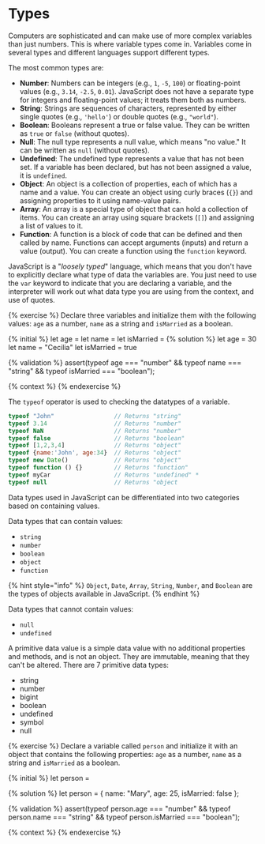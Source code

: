 # Types

Computers are sophisticated and can make use of more complex variables than just numbers. This is where variable types come in. Variables come in several types and different languages support different types.

The most common types are:

* **Number**: Numbers can be integers (e.g., `1`, `-5`, `100`) or floating-point values (e.g., `3.14`, `-2.5`, `0.01`). JavaScript does not have a separate type for integers and floating-point values; it treats them both as numbers.
* **String**: Strings are sequences of characters, represented by either single quotes (e.g., `'hello'`) or double quotes (e.g., `"world"`).
* **Boolean**: Booleans represent a true or false value. They can be written as `true` or `false` (without quotes).
* **Null**: The null type represents a null value, which means "no value." It can be written as `null` (without quotes).
* **Undefined**: The undefined type represents a value that has not been set. If a variable has been declared, but has not been assigned a value, it is `undefined`.
* **Object**: An object is a collection of properties, each of which has a name and a value. You can create an object using curly braces (`{}`) and assigning properties to it using name-value pairs.
* **Array**: An array is a special type of object that can hold a collection of items. You can create an array using square brackets (`[]`) and assigning a list of values to it.
* **Function**: A function is a block of code that can be defined and then called by name. Functions can accept arguments (inputs) and return a value (output). You can create a function using the `function` keyword.

JavaScript is a "_loosely typed_"  language, which means that you don't have to explicitly declare what type of data the variables are. You just need to use the `var` keyword to indicate that you are declaring a variable, and the interpreter will work out what data type you are using from the context, and use of quotes.

{% exercise %}
Declare three variables and initialize them with the following values: `age` as a number, `name` as a string and `isMarried` as a boolean.

{% initial %}
let age =
let name = 
let isMarried =
{% solution %}
let age = 30
let name = "Cecilia"
let isMarried = true

{% validation %}
assert(typeof age === "number" && typeof name === "string" && typeof isMarried === "boolean");

{% context %}
{% endexercise %}

The `typeof` operator is used to checking the datatypes of a variable.

```javascript
typeof "John"                 // Returns "string"
typeof 3.14                   // Returns "number"
typeof NaN                    // Returns "number"
typeof false                  // Returns "boolean"
typeof [1,2,3,4]              // Returns "object"
typeof {name:'John', age:34}  // Returns "object"
typeof new Date()             // Returns "object"
typeof function () {}         // Returns "function"
typeof myCar                  // Returns "undefined" *
typeof null                   // Returns "object
```

Data types used in JavaScript can be differentiated into two categories based on containing values.

Data types that can contain values:

* `string`
* `number`
* `boolean`
* `object`
* `function`

{% hint style="info" %}
`Object`, `Date`, `Array`, `String`, `Number`, and `Boolean` are the types of objects available in JavaScript.
{% endhint %}

Data types that cannot contain values:

* `null`
* `undefined`

A primitive data value is a simple data value with no additional properties and methods, and is not an object. They are immutable, meaning that they can't be altered. There are 7 primitive data types:

* string
* number
* bigint
* boolean
* undefined
* symbol
* null

{% exercise %}
Declare a variable called `person` and initialize it with an object that contains the following properties: `age` as a number, `name` as a string and `isMarried` as a boolean.

{% initial %}
let person =

{% solution %}
let person = {
  name: "Mary",
  age: 25,
  isMarried: false
};

{% validation %}
assert(typeof person.age === "number" && typeof person.name === "string" && typeof person.isMarried === "boolean");

{% context %}
{% endexercise %}
